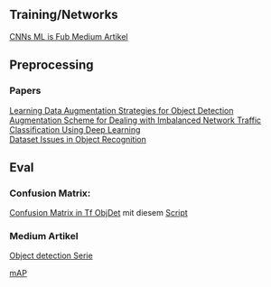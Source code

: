 ## Training/Networks

[CNNs ML is Fub Medium Artikel](https://medium.com/@ageitgey/machine-learning-is-fun-part-3-deep-learning-and-convolutional-neural-networks-f40359318721) 


## Preprocessing

### Papers 

[Learning Data Augmentation Strategies for Object Detection](https://arxiv.org/pdf/1906.11172v1.pdf)  
[Augmentation Scheme for Dealing with Imbalanced
Network Traffic Classification Using Deep Learning](https://arxiv.org/pdf/1901.00204.pdf)  
[Dataset Issues in Object Recognition](https://www.di.ens.fr/willow/pdfs/sicily06c.pdf)  




## Eval

### Confusion Matrix:
[Confusion Matrix in Tf ObjDet](https://towardsdatascience.com/confusion-matrix-in-object-detection-with-tensorflow-b9640a927285)
mit diesem [Script](https://github.com/svpino/tf_object_detection_cm) 


### Medium Artikel

[Object detection Serie](https://medium.com/@jonathan_hui/object-detection-series-24d03a12f904)

[mAP](https://medium.com/@jonathan_hui/map-mean-average-precision-for-object-detection-45c121a31173)






